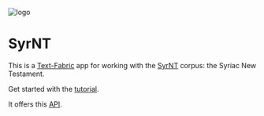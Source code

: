 ![logo](tutorial/images/logo.png)

# SyrNT

This is a
[Text-Fabric](https://githubv.com/annotation/text-fabric) app
for working with the
[SyrNT](https://github.com/ETCBC/syrnt) corpus: the Syriac New Testament.

Get started with the
[tutorial](https://nbviewer.jupyter.org/github/annotation/app-syrnt/blob/master/tutorial/start.ipynb).

It offers this [API](https://annotation.github.io/text-fabric/Api/App/).
